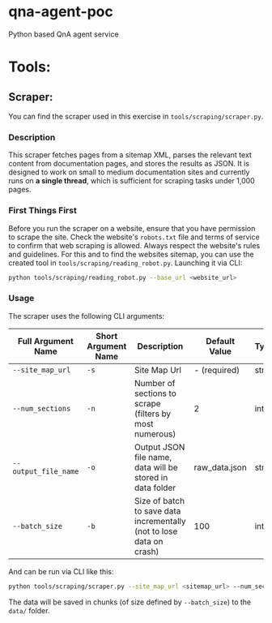 # qna-agent-poc
Python based QnA agent service


# Tools:

## Scraper:

You can find the scraper used in this exercise in `tools/scraping/scraper.py`.

### Description

This scraper fetches pages from a sitemap XML, parses the relevant text content from documentation pages, and stores the results as JSON. 
It is designed to work on small to medium documentation sites and currently runs on **a single thread**, which is sufficient for scraping tasks under 1,000 pages.

### First Things First

Before you run the scraper on a website, ensure that you have permission to scrape the site. Check the website's `robots.txt` file and terms of service to confirm that web scraping is allowed. 
Always respect the website's rules and guidelines. For this and to find the websites sitemap, you can use the created tool in `tools/scraping/reading_robot.py`.
Launching it via CLI:

```bash
python tools/scraping/reading_robot.py --base_url <website_url>
```

### Usage

The scraper uses the following CLI arguments:

| Full Argument Name   | Short Argument Name | Description                                                          | Default Value | Type |
|----------------------|---------------------|----------------------------------------------------------------------|---------------|------|
| `--site_map_url`     | `-s`                | Site Map Url                                                         | - (required)  | str  |
| `--num_sections`     | `-n`                | Number of sections to scrape (filters by most numerous)              | 2             | int  |
| `--output_file_name` | `-o`                | Output JSON file name, data will be stored in data folder            | raw_data.json | str  |
| `--batch_size`       | `-b`                | Size of batch to save data incrementally (not to lose data on crash) | 100           | int  |

And can be run via CLI like this:

```bash
python tools/scraping/scraper.py --site_map_url <sitemap_url> --num_sections 2 --output_file_name raw_data.json --batch_size 100
```

The data will be saved in chunks (of size defined by `--batch_size`) to the `data/` folder.
